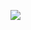 
[![](https://mermaid.ink/img/pako:eNp1VMtu2kAU_ZXRbAMIqAPGi6zaRRdddVdZqgYzJBZgU2NLTRESj7RqFan5FYKgcSGQX5j5o56ZMe8GC9ke33vOuffcmT71wganDu3xLwkPPP7WZ9cR67hBl0Wx7_ldFsSkw6IWj92AeXEYkaTHo-PvLe7HLAqPF1m3e7xQbzbdwA0IfgqC5K-uLkiTebwehi2HiI0ci6UcynuxInIoFmIpVmIqnuXEJG1DkZdXAFnKC2KnYiZSpGVCLpr1z17b91rvG6d8WQRyX8RCscifYFoRsRZTIscZL77kiN8lIiV7KCJHIPyu6daKTo7kg8HPUBUFOZA2RyRqGeFCUShuYnjEs5gCRvGMTwWaXh-1YwYYRKqO9mAAJ7pmCBAb8Qd6lZiFwTHZCimfCZETsI-1ZNWlFWK3eK_D7OWA879aXs9FhkmF3ycWreSDSZ5rPWvgLQhaMdZYj5D6A_fU4CBd93PnGNqvgeDYQQ0pYO7AMtRNRb78rbzdwL4zb7Qi5SKuR_krgzhwGH5DxFDNw1KNHoCM1-m24BlKeDpUv9wRacFK8X6mz7janJk5wto9OpMqCKX2dGKz6vMHBpx2ca90c6w0FU9qdSH-KuMRtDlyJn-wCc6NVdMKins9rXK0hTfggDxr6m7Q1NaZo_96C6nalD163DfyDh5hU7kBzdEOjzrMb-DQ6Sswl8Y3vMNd6uCxwZssaccudYMBQlkShx9vA486cZTwHE26DRZvzyjqNFm7h1WcLtTp06_UyZeqhVKxVrPLlZJtF61aJUdvqVOpFqp22bJqZdt-U65Uy4Mc_RaGQCgWapdlq2RXLeuyYhXx35K8a_jYazsOrl8_mMNSn5ma95NGMeKiMLm-yRIG_wBW1qDk?type=png)](https://mermaid.live/edit#pako:eNp1VMtu2kAU_ZXRbAMIqAPGi6zaRRdddVdZqgYzJBZgU2NLTRESj7RqFan5FYKgcSGQX5j5o56ZMe8GC9ke33vOuffcmT71wganDu3xLwkPPP7WZ9cR67hBl0Wx7_ldFsSkw6IWj92AeXEYkaTHo-PvLe7HLAqPF1m3e7xQbzbdwA0IfgqC5K-uLkiTebwehi2HiI0ci6UcynuxInIoFmIpVmIqnuXEJG1DkZdXAFnKC2KnYiZSpGVCLpr1z17b91rvG6d8WQRyX8RCscifYFoRsRZTIscZL77kiN8lIiV7KCJHIPyu6daKTo7kg8HPUBUFOZA2RyRqGeFCUShuYnjEs5gCRvGMTwWaXh-1YwYYRKqO9mAAJ7pmCBAb8Qd6lZiFwTHZCimfCZETsI-1ZNWlFWK3eK_D7OWA879aXs9FhkmF3ycWreSDSZ5rPWvgLQhaMdZYj5D6A_fU4CBd93PnGNqvgeDYQQ0pYO7AMtRNRb78rbzdwL4zb7Qi5SKuR_krgzhwGH5DxFDNw1KNHoCM1-m24BlKeDpUv9wRacFK8X6mz7janJk5wto9OpMqCKX2dGKz6vMHBpx2ca90c6w0FU9qdSH-KuMRtDlyJn-wCc6NVdMKins9rXK0hTfggDxr6m7Q1NaZo_96C6nalD163DfyDh5hU7kBzdEOjzrMb-DQ6Sswl8Y3vMNd6uCxwZssaccudYMBQlkShx9vA486cZTwHE26DRZvzyjqNFm7h1WcLtTp06_UyZeqhVKxVrPLlZJtF61aJUdvqVOpFqp22bJqZdt-U65Uy4Mc_RaGQCgWapdlq2RXLeuyYhXx35K8a_jYazsOrl8_mMNSn5ma95NGMeKiMLm-yRIG_wBW1qDk)